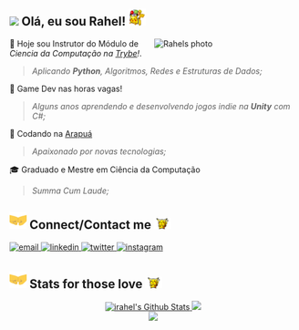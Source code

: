 <h2><img src="https://github.com/abdoachhoubi/abdoachhoubi/blob/main/gifs/Hi.gif" width="30"> Olá, eu sou Rahel! <img src="https://github.com/irahel/irahel/blob/main/gifs/gif-hello-pikachu.gif?raw=true" width="30"> </h2>

<div>
<img align="right" width="250" alt="Rahels photo" src="https://i.ibb.co/VNYQ2qF/rael-celeste.png"  />

💚 Hoje sou Instrutor do Módulo de *Ciencia da Computação na [Trybe](https://github.com/betrybe)!*.
> _Aplicando **Python**, Algoritmos, Redes e Estruturas de Dados;_

👾 Game Dev nas horas vagas!
> _Alguns anos aprendendo e desenvolvendo jogos indie na **Unity** com C#;_

🐝 Codando na [Arapuá]([https://github.com/betrybe](https://github.com/arapua))
> _Apaixonado por novas tecnologias;_

🎓 Graduado e Mestre em Ciência da Computação
> _Summa Cum Laude;_

<h2><img src="https://github.com/irahel/irahel/blob/main/gifs/gif-conect.gif?raw=true" width="30"> Connect/Contact me <img src="https://github.com/irahel/irahel/blob/main/gifs/gif-talk.gif?raw=true" width="30"> </h2>

<a href="mailto:rahelmartim@icloud.com" target="_blank">
<img src=https://img.shields.io/badge/Email-D14836?style=for-the-badge&logo=gmail&logoColor=white alt=email style="margin-bottom: 5px;" />
</a>
<a href="https://linkedin.com/in/rahel-und" target="_blank">
<img src=https://img.shields.io/badge/linkedin-%2300acee.svg?color=405DE6&style=for-the-badge&logo=linkedin&logoColor=white alt=linkedin style="margin-bottom: 5px;" />
</a>
<a href="https://twitter.com/_illuminatiSun" target="_blank">
<img src=https://img.shields.io/badge/twitter-%2300acee.svg?color=1DA1F2&style=for-the-badge&logo=twitter&logoColor=white alt=twitter style="margin-bottom: 5px;" />
</a>
<a href="https://instagram.com/rahel_und" target="_blank">
<img src=https://img.shields.io/badge/instagram-%ff5851db.svg?color=C13584&style=for-the-badge&logo=instagram&logoColor=white alt=instagram style="margin-bottom: 5px;" />
</a>
</div>

<h2><img src="https://github.com/irahel/irahel/blob/main/gifs/gif-conect.gif?raw=true" width="30"> Stats for those love <img src="https://github.com/irahel/irahel/blob/main/gifs/gif-talk.gif?raw=true" width="30"> </h2>


<div align="center">
  <a href="https://github.com/irahel">
  <img height="160em" src="https://github-readme-stats.vercel.app/api?username=irahel&include_all_commits=true&count_private=true&show_icons=true&line_height=20&title_color=8997cc&icon_color=f4d8d3&text_color=e9b09e&bg_color=513c3f" alt="irahel's Github Stats">
  <img height="160em" src="https://github-readme-stats.vercel.app/api/top-langs/?username=irahel&layout=compact&title_color=8997cc&text_color=e9b09e&bg_color=513c3f"/>
</div>

<!--
<div align="center">
  <img width="98%" src="https://tgs.fly.dev/irahel" />
</div>
-->

<div align="center">
  <img width="50%" src="https://i.ibb.co/HHVcFX7/Irahel-2.png" />
</div>

<!--
<div align="flex-end">
  <img src="https://forthebadge.com/images/badges/built-with-love.svg" />  
</div>

-->

